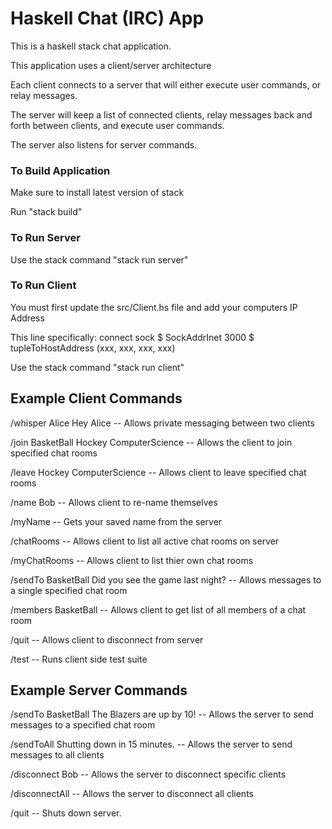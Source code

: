 # Haskell Chat (IRC) App
This is a haskell stack chat application.

This application uses a client/server architecture

Each client connects to a server that will either execute user commands, or relay messages.

The server will keep a list of connected clients, relay messages back and forth between clients, and execute user commands.

The server also listens for server commands.

### To Build Application
Make sure to install latest version of stack

Run "stack build"

### To Run Server
Use the stack command "stack run server"

### To Run Client
You must first update the src/Client.hs file and add your computers IP Address

This line specifically: connect sock $ SockAddrInet 3000 $ tupleToHostAddress (xxx, xxx, xxx, xxx)

Use the stack command "stack run client"

## Example Client Commands
/whisper Alice Hey Alice -- Allows private messaging between two clients

/join BasketBall Hockey ComputerScience -- Allows the client to join specified chat rooms

/leave Hockey ComputerScience -- Allows client to leave specified chat rooms

/name Bob -- Allows client to re-name themselves

/myName -- Gets your saved name from the server

/chatRooms -- Allows client to list all active chat rooms on server

/myChatRooms -- Allows client to list thier own chat rooms

/sendTo BasketBall Did you see the game last night? -- Allows messages to a single specified chat room

/members BasketBall -- Allows client to get list of all members of a chat room

/quit -- Allows client to disconnect from server

/test -- Runs client side test suite

## Example Server Commands
/sendTo BasketBall The Blazers are up by 10! -- Allows the server to send messages to a specified chat room

/sendToAll Shutting down in 15 minutes. -- Allows the server to send messages to all clients

/disconnect Bob -- Allows the server to disconnect specific clients

/disconnectAll -- Allows the server to disconnect all clients

/quit -- Shuts down server.

